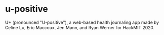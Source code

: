 # u-positive
U+ (pronounced "U-positive"), a web-based health journaling app made by Celine Lu, Eric Maccoux, Jen Mann, and Ryan Werner for HackMIT 2020.
